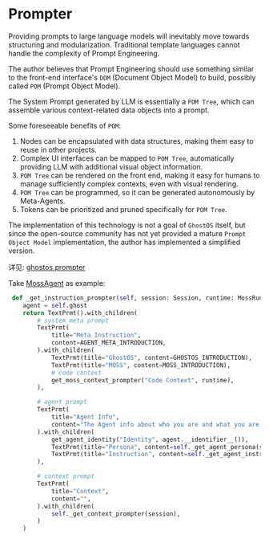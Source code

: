 # Prompter

Providing prompts to large language models will inevitably move towards structuring and modularization. Traditional
template languages cannot handle the complexity of Prompt Engineering.

The author believes that Prompt Engineering should use something similar to the front-end interface's `DOM` (Document
Object Model) to build, possibly called `POM` (Prompt Object Model).

The System Prompt generated by LLM is essentially a `POM Tree`, which can assemble various context-related data objects
into a prompt.

Some foreseeable benefits of `POM`:

1. Nodes can be encapsulated with data structures, making them easy to reuse in other projects.
2. Complex UI interfaces can be mapped to `POM Tree`, automatically providing LLM with additional visual object
   information.
3. `POM Tree` can be rendered on the front end, making it easy for humans to manage sufficiently complex contexts, even
   with visual rendering.
4. `POM Tree` can be programmed, so it can be generated autonomously by Meta-Agents.
5. Tokens can be prioritized and pruned specifically for `POM Tree`.

The implementation of this technology is not a goal of `GhostOS` itself, but since the open-source community has not yet
provided a mature `Prompt Object Model` implementation, the author has implemented a simplified version.

详见: [ghostos.prompter](https://github.com/ghost-in-moss/GhostOS/tree/main/ghostos/prompter.py)

Take [MossAgent](/en/usages/moss_agent.md) as example:

```python
 def _get_instruction_prompter(self, session: Session, runtime: MossRuntime) -> Prompter:
    agent = self.ghost
    return TextPrmt().with_children(
        # system meta prompt
        TextPrmt(
            title="Meta Instruction",
            content=AGENT_META_INTRODUCTION,
        ).with_children(
            TextPrmt(title="GhostOS", content=GHOSTOS_INTRODUCTION),
            TextPrmt(title="MOSS", content=MOSS_INTRODUCTION),
            # code context
            get_moss_context_prompter("Code Context", runtime),
        ),

        # agent prompt
        TextPrmt(
            title="Agent Info",
            content="The Agent info about who you are and what you are doing: ",
        ).with_children(
            get_agent_identity("Identity", agent.__identifier__()),
            TextPrmt(title="Persona", content=self._get_agent_persona(session, runtime)),
            TextPrmt(title="Instruction", content=self._get_agent_instruction(session, runtime)),
        ),

        # context prompt
        TextPrmt(
            title="Context",
            content="",
        ).with_children(
            self._get_context_prompter(session),
        )
    )
```